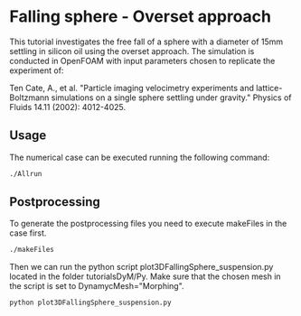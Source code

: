  Falling sphere - Overset approach
 ============

This tutorial investigates the free fall of a sphere with a diameter of 15mm settling in silicon oil using the overset approach. The simulation is conducted in OpenFOAM with input parameters chosen to replicate the experiment of:

Ten Cate, A., et al. "Particle imaging velocimetry experiments and lattice-Boltzmann simulations on a single sphere settling under gravity." Physics of Fluids 14.11 (2002): 4012-4025.


Usage
-----

The numerical case can be executed running the following command:
```bash
./Allrun
```

Postprocessing
---------
To generate the postprocessing files you need to execute makeFiles in the case first. 

```bash
./makeFiles
```

Then we can run the python script plot3DFallingSphere_suspension.py located in the folder tutorialsDyM/Py. Make sure that the chosen mesh in the script is set to DynamycMesh="Morphing".

```bash
python plot3DFallingSphere_suspension.py
```
